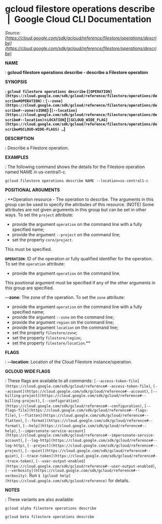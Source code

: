 # gcloud filestore operations describe  |  Google Cloud CLI Documentation

*Source: [https://cloud.google.com/sdk/gcloud/reference/filestore/operations/describe](https://cloud.google.com/sdk/gcloud/reference/filestore/operations/describe)*

**NAME**

: **gcloud filestore operations describe - describe a Filestore operation**

**SYNOPSIS**

: **`gcloud filestore operations describe` (`[OPERATION](https://cloud.google.com/sdk/gcloud/reference/filestore/operations/describe#OPERATION)` : `[--zone](https://cloud.google.com/sdk/gcloud/reference/filestore/operations/describe#--zone)`=`ZONE`) [`[--location](https://cloud.google.com/sdk/gcloud/reference/filestore/operations/describe#--location)`=`LOCATION`] [`[GCLOUD_WIDE_FLAG](https://cloud.google.com/sdk/gcloud/reference/filestore/operations/describe#GCLOUD-WIDE-FLAGS) …`]**

**DESCRIPTION**

: Describe a Filestore operation.

**EXAMPLES**

: The following command shows the details for the Filestore operation named NAME
in us-central1-c.

```
gcloud filestore operations describe NAME --location=us-central1-c
```

**POSITIONAL ARGUMENTS**

: **Operation resource - The operation to describe. The arguments in this group can
be used to specify the attributes of this resource. (NOTE) Some attributes are
not given arguments in this group but can be set in other ways.
To set the `project` attribute:

- provide the argument `operation` on the command line with a fully
specified name;
- provide the argument `--project` on the command line;
- set the property `core/project`.

This must be specified.

**`OPERATION`**:
ID of the operation or fully qualified identifier for the operation.
To set the `operation` attribute:

- provide the argument `operation` on the command line.

This positional argument must be specified if any of the other arguments in this
group are specified.

**--zone**:
The zone of the operation.
To set the `zone` attribute:

- provide the argument `operation` on the command line with a fully
specified name;
- provide the argument `--zone` on the command line;
- provide the argument `region` on the command line;
- provide the argument `location` on the command line;
- set the property `filestore/zone`;
- set the property `filestore/region`;
- set the property `filestore/location`.**

**FLAGS**

: **--location**:
Location of the Cloud Filestore instance/operation.

**GCLOUD WIDE FLAGS**

: These flags are available to all commands: `[--access-token-file](https://cloud.google.com/sdk/gcloud/reference#--access-token-file)`,
`[--account](https://cloud.google.com/sdk/gcloud/reference#--account)`, `[--billing-project](https://cloud.google.com/sdk/gcloud/reference#--billing-project)`,
`[--configuration](https://cloud.google.com/sdk/gcloud/reference#--configuration)`,
`[--flags-file](https://cloud.google.com/sdk/gcloud/reference#--flags-file)`,
`[--flatten](https://cloud.google.com/sdk/gcloud/reference#--flatten)`, `[--format](https://cloud.google.com/sdk/gcloud/reference#--format)`, `[--help](https://cloud.google.com/sdk/gcloud/reference#--help)`, `[--impersonate-service-account](https://cloud.google.com/sdk/gcloud/reference#--impersonate-service-account)`,
`[--log-http](https://cloud.google.com/sdk/gcloud/reference#--log-http)`,
`[--project](https://cloud.google.com/sdk/gcloud/reference#--project)`, `[--quiet](https://cloud.google.com/sdk/gcloud/reference#--quiet)`, `[--trace-token](https://cloud.google.com/sdk/gcloud/reference#--trace-token)`, `[--user-output-enabled](https://cloud.google.com/sdk/gcloud/reference#--user-output-enabled)`,
`[--verbosity](https://cloud.google.com/sdk/gcloud/reference#--verbosity)`.
Run `$ [gcloud help](https://cloud.google.com/sdk/gcloud/reference)` for details.

**NOTES**

: These variants are also available:

```
gcloud alpha filestore operations describe
```

```
gcloud beta filestore operations describe
```